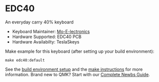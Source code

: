 # EDC40

An everyday carry 40% keyboard

* Keyboard Maintainer: [Mo-E-lectronics](https://github.com/ojthetiny)
* Hardware Supported: EDC40 PCB
* Hardware Availabilty: TeslaSkeys

Make example for this keyboard (after setting up your build environment):

    make edc40:default

See the [build environment setup](https://docs.qmk.fm/#/getting_started_build_tools) and the [make instructions](https://docs.qmk.fm/#/getting_started_make_guide) for more information. Brand new to QMK? Start with our [Complete Newbs Guide](https://docs.qmk.fm/#/newbs).
